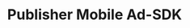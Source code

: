 ---
# Github project slug used to link to the project page
slug: mobile-sdk-publisher
title: Publisher Mobile Ad-SDK
# image used for the project overview (see assets/img folder)
img: header_800_Mobile_App2.jpg
# text for HTML alt tag
alt: affilinet Publisher Mobile Ad-SDK
# description used for the project overview
description: affilinet’s Mobile Ad-SDK for Publishers is a <b>feature reach mobile SDK</b> which offers you the full functional package to be successful in your mobile inventory monetization, delivering Mobile Ads as well as using affilinet Product Data Webservices within your native App.
# published: the project is only shown on the project overview page if set to true
published: true
# position: used for sorting the projects on the overview page 
position: 3

---